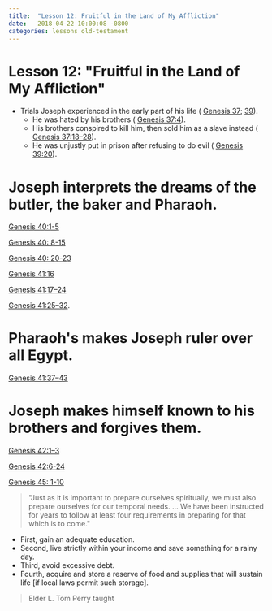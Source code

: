 ```yaml
---
title:  "Lesson 12: Fruitful in the Land of My Affliction"
date:   2018-04-22 10:00:08 -0800
categories: lessons old-testament
---
```

# Lesson 12: &quot;Fruitful in the Land of My Affliction&quot;

- Trials Joseph experienced in the early part of his life ( [Genesis 37](https://www.lds.org/scriptures/ot/gen/37?lang=eng); [39](https://www.lds.org/scriptures/ot/gen/39?lang=eng)).
  - He was hated by his brothers ( [Genesis 37:4](https://www.lds.org/scriptures/ot/gen/37.4?lang=eng#3)).
  - His brothers conspired to kill him, then sold him as a slave instead ( [Genesis 37:18–28](https://www.lds.org/scriptures/ot/gen/37.18-28?lang=eng#17)).
  - He was unjustly put in prison after refusing to do evil ( [Genesis 39:20](https://www.lds.org/scriptures/ot/gen/39.20?lang=eng#19)).

# Joseph interprets the dreams of the butler, the baker and Pharaoh.

[Genesis 40:1-5](https://www.lds.org/scriptures/ot/gen/40.1-5?lang=eng#13)

[Genesis 40: 8-15](https://www.lds.org/scriptures/ot/gen/40.8-15?lang=eng#13)

[Genesis 40: 20-23](https://www.lds.org/scriptures/ot/gen/40.20-23?lang=eng#20)

[Genesis 41:16](https://www.lds.org/scriptures/ot/gen/41.16?lang=eng#15)

[Genesis 41:17–24](https://www.lds.org/scriptures/ot/gen/41.17-24?lang=eng#0)

[Genesis 41:25–32](https://www.lds.org/scriptures/ot/gen/41.25-32?lang=eng#24).

# Pharaoh&#39;s makes Joseph ruler over all Egypt.

[Genesis 41:37–43](https://www.lds.org/scriptures/ot/gen/41.37-43?lang=eng#36)

# Joseph makes himself known to his brothers and forgives them.

  [Genesis 42:1–3](https://www.lds.org/scriptures/ot/gen/42.1-3?lang=eng#0)

  [Genesis 42:6-24](http://www.lds.org/scriptures/ot/gen/42.6-24?lang=eng#5)

[Genesis 45: 1-10](https://www.lds.org/scriptures/ot/gen/45.1-10?lang=eng#primary)

> "Just as it is important to prepare ourselves spiritually, we must also prepare ourselves for our temporal needs. … We have been instructed for years to follow at least four requirements in preparing for that which is to come."

- First, gain an adequate education.
- Second, live strictly within your income and save something for a rainy day.
- Third, avoid excessive debt.
- Fourth, acquire and store a reserve of food and supplies that will sustain life [if local laws permit such storage].
>
> Elder L. Tom Perry taught
>

